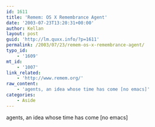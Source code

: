```yaml
---
id: 1611
title: 'Remem: OS X Remembrance Agent'
date: '2003-07-23T13:20:31+00:00'
author: Kellan
layout: post
guid: 'http://lm.quxx.info/?p=1611'
permalink: /2003/07/23/remem-os-x-remembrance-agent/
typo_id:
    - '1609'
mt_id:
    - '1007'
link_related:
    - 'http://www.remem.org/'
raw_content:
    - 'agents, an idea whose time has come [no emacs]'
categories:
    - Aside
---
```


agents, an idea whose time has come [no emacs]